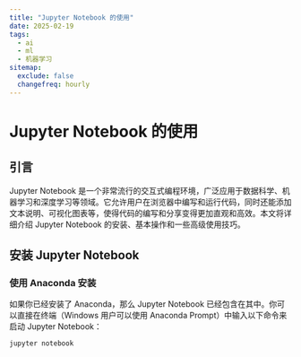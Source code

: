 ```yaml
---
title: "Jupyter Notebook 的使用"
date: 2025-02-19
tags:
  - ai
  - ml
  - 机器学习
sitemap:
  exclude: false
  changefreq: hourly
---
```


# Jupyter Notebook 的使用

## 引言
Jupyter Notebook 是一个非常流行的交互式编程环境，广泛应用于数据科学、机器学习和深度学习等领域。它允许用户在浏览器中编写和运行代码，同时还能添加文本说明、可视化图表等，使得代码的编写和分享变得更加直观和高效。本文将详细介绍 Jupyter Notebook 的安装、基本操作和一些高级使用技巧。

## 安装 Jupyter Notebook

### 使用 Anaconda 安装
如果你已经安装了 Anaconda，那么 Jupyter Notebook 已经包含在其中。你可以直接在终端（Windows 用户可以使用 Anaconda Prompt）中输入以下命令来启动 Jupyter Notebook：
```bash
jupyter notebook
```
